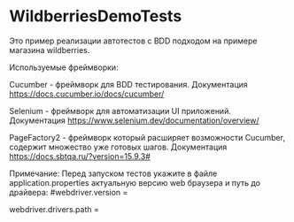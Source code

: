 # WildberriesDemoTests

Это пример реализации автотестов с BDD подходом на примере магазина wildberries.

Используемые фреймворки:

Cucumber - фреймворк для BDD тестирования. Документация https://docs.cucumber.io/docs/cucumber/

Selenium - фреймворк для автоматизации UI приложений. Документация https://www.selenium.dev/documentation/overview/

PageFactory2 - фреймворк который расширяет возможности Cucumber, содержит множество уже готовых шагов. Документация https://docs.sbtqa.ru/?version=15.9.3#

Примечание: Перед запуском тестов укажите в файле application.properties актуальную версию web браузера и путь до драйвера:
#webdriver.version = 

webdriver.drivers.path = 
